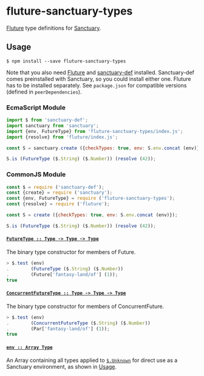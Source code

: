 # fluture-sanctuary-types

[Fluture][] type definitions for [Sanctuary][].

## Usage

```console
$ npm install --save fluture-sanctuary-types
```

Note that you also need [Fluture][] and [sanctuary-def][] installed.
Sanctuary-def comes preinstalled with Sanctuary, so you could install
either one. Fluture has to be installed separately. See `package.json`
for compatible versions (defined in `peerDependencies`).

### EcmaScript Module

```js
import $ from 'sanctuary-def';
import sanctuary from 'sanctuary';
import {env, FutureType} from 'fluture-sanctuary-types/index.js';
import {resolve} from 'fluture/index.js';

const S = sanctuary.create ({checkTypes: true, env: S.env.concat (env)});

S.is (FutureType ($.String) ($.Number)) (resolve (42));
```

### CommonJS Module

```js
const $ = require ('sanctuary-def');
const {create} = require ('sanctuary');
const {env, FutureType} = require ('fluture-sanctuary-types');
const {resolve} = require ('fluture');

const S = create ({checkTypes: true, env: S.env.concat (env)});

S.is (FutureType ($.String) ($.Number)) (resolve (42));
```

#### <a name="FutureType" href="https://github.com/fluture-js/fluture-sanctuary-types/blob/v7.0.0/index.js#L56">`FutureType :: Type -⁠> Type -⁠> Type`</a>

The binary type constructor for members of Future.

```js
> $.test (env)
.        (FutureType ($.String) ($.Number))
.        (Future['fantasy-land/of'] (1));
true
```

#### <a name="ConcurrentFutureType" href="https://github.com/fluture-js/fluture-sanctuary-types/blob/v7.0.0/index.js#L74">`ConcurrentFutureType :: Type -⁠> Type -⁠> Type`</a>

The binary type constructor for members of ConcurrentFuture.

```js
> $.test (env)
.        (ConcurrentFutureType ($.String) ($.Number))
.        (Par['fantasy-land/of'] (1));
true
```

#### <a name="env" href="https://github.com/fluture-js/fluture-sanctuary-types/blob/v7.0.0/index.js#L92">`env :: Array Type`</a>

An Array containing all types applied to [`$.Unknown`][Unknown] for
direct use as a Sanctuary environment, as shown in [Usage](#usage).

[Fluture]:       https://github.com/fluture-js/Fluture
[Sanctuary]:     https://sanctuary.js.org/
[sanctuary-def]: https://github.com/sanctuary-js/sanctuary-def
[Unknown]:       https://github.com/sanctuary-js/sanctuary-def#Unknown
